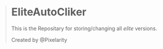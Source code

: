 > # EliteAutoCliker
> This is the Repositary for storing/changing all *elite* versions.
>
>Created by @Pixelarity
